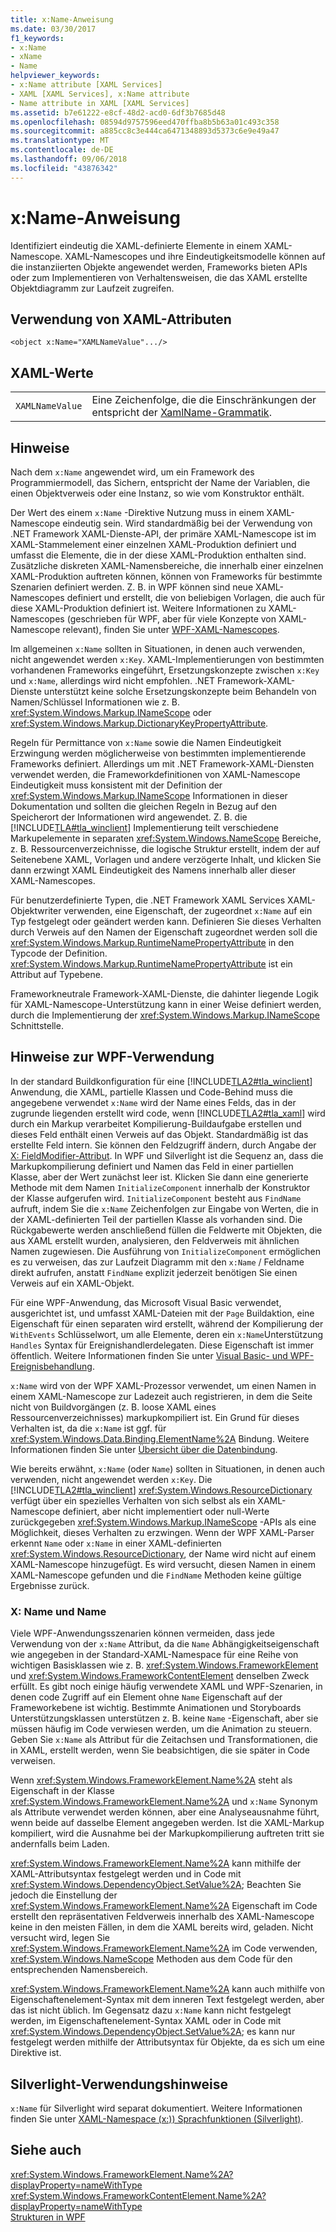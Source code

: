 ```yaml
---
title: x:Name-Anweisung
ms.date: 03/30/2017
f1_keywords:
- x:Name
- xName
- Name
helpviewer_keywords:
- x:Name attribute [XAML Services]
- XAML [XAML Services], x:Name attribute
- Name attribute in XAML [XAML Services]
ms.assetid: b7e61222-e8cf-48d2-acd0-6df3b7685d48
ms.openlocfilehash: 08594d9757596eed470ffba8b5b63a01c493c358
ms.sourcegitcommit: a885cc8c3e444ca6471348893d5373c6e9e49a47
ms.translationtype: MT
ms.contentlocale: de-DE
ms.lasthandoff: 09/06/2018
ms.locfileid: "43876342"
---
```

# <a name="xname-directive"></a>x:Name-Anweisung
Identifiziert eindeutig die XAML-definierte Elemente in einem XAML-Namescope. XAML-Namescopes und ihre Eindeutigkeitsmodelle können auf die instanziierten Objekte angewendet werden, Frameworks bieten APIs oder zum Implementieren von Verhaltensweisen, die das XAML erstellte Objektdiagramm zur Laufzeit zugreifen.  
  
## <a name="xaml-attribute-usage"></a>Verwendung von XAML-Attributen  
  
```xaml  
<object x:Name="XAMLNameValue".../>  
```  
  
## <a name="xaml-values"></a>XAML-Werte  
  
|||  
|-|-|  
|`XAMLNameValue`|Eine Zeichenfolge, die die Einschränkungen der entspricht der [XamlName-Grammatik](../../../docs/framework/xaml-services/xamlname-grammar.md).|  
  
## <a name="remarks"></a>Hinweise  
 Nach dem `x:Name` angewendet wird, um ein Framework des Programmiermodell, das Sichern, entspricht der Name der Variablen, die einen Objektverweis oder eine Instanz, so wie vom Konstruktor enthält.  
  
 Der Wert des einem `x:Name` -Direktive Nutzung muss in einem XAML-Namescope eindeutig sein. Wird standardmäßig bei der Verwendung von .NET Framework XAML-Dienste-API, der primäre XAML-Namescope ist im XAML-Stammelement einer einzelnen XAML-Produktion definiert und umfasst die Elemente, die in der diese XAML-Produktion enthalten sind. Zusätzliche diskreten XAML-Namensbereiche, die innerhalb einer einzelnen XAML-Produktion auftreten können, können von Frameworks für bestimmte Szenarien definiert werden. Z. B. in WPF können sind neue XAML-Namescopes definiert und erstellt, die von beliebigen Vorlagen, die auch für diese XAML-Produktion definiert ist. Weitere Informationen zu XAML-Namescopes (geschrieben für WPF, aber für viele Konzepte von XAML-Namescope relevant), finden Sie unter [WPF-XAML-Namescopes](../../../docs/framework/wpf/advanced/wpf-xaml-namescopes.md).  
  
 Im allgemeinen `x:Name` sollten in Situationen, in denen auch verwenden, nicht angewendet werden `x:Key`. XAML-Implementierungen von bestimmten vorhandenen Frameworks eingeführt, Ersetzungskonzepte zwischen `x:Key` und `x:Name`, allerdings wird nicht empfohlen. .NET Framework-XAML-Dienste unterstützt keine solche Ersetzungskonzepte beim Behandeln von Namen/Schlüssel Informationen wie z. B. <xref:System.Windows.Markup.INameScope> oder <xref:System.Windows.Markup.DictionaryKeyPropertyAttribute>.  
  
 Regeln für Permittance von `x:Name` sowie die Namen Eindeutigkeit Erzwingung werden möglicherweise von bestimmten implementierende Frameworks definiert. Allerdings um mit .NET Framework-XAML-Diensten verwendet werden, die Frameworkdefinitionen von XAML-Namescope Eindeutigkeit muss konsistent mit der Definition der <xref:System.Windows.Markup.INameScope> Informationen in dieser Dokumentation und sollten die gleichen Regeln in Bezug auf den Speicherort der Informationen wird angewendet. Z. B. die [!INCLUDE[TLA#tla_winclient](../../../includes/tlasharptla-winclient-md.md)] Implementierung teilt verschiedene Markupelemente in separaten <xref:System.Windows.NameScope> Bereiche, z. B. Ressourcenverzeichnisse, die logische Struktur erstellt, indem der auf Seitenebene XAML, Vorlagen und andere verzögerte Inhalt, und klicken Sie dann erzwingt XAML Eindeutigkeit des Namens innerhalb aller dieser XAML-Namescopes.  
  
 Für benutzerdefinierte Typen, die .NET Framework XAML Services XAML-Objektwriter verwenden, eine Eigenschaft, der zugeordnet `x:Name` auf ein Typ festgelegt oder geändert werden kann. Definieren Sie dieses Verhalten durch Verweis auf den Namen der Eigenschaft zugeordnet werden soll die <xref:System.Windows.Markup.RuntimeNamePropertyAttribute> in den Typcode der Definition.  <xref:System.Windows.Markup.RuntimeNamePropertyAttribute> ist ein Attribut auf Typebene.  
  
 Frameworkneutrale Framework-XAML-Dienste, die dahinter liegende Logik für XAML-Namescope-Unterstützung kann in einer Weise definiert werden, durch die Implementierung der <xref:System.Windows.Markup.INameScope> Schnittstelle.  
  
## <a name="wpf-usage-notes"></a>Hinweise zur WPF-Verwendung  
 In der standard Buildkonfiguration für eine [!INCLUDE[TLA2#tla_winclient](../../../includes/tla2sharptla-winclient-md.md)] Anwendung, die XAML, partielle Klassen und Code-Behind muss die angegebene verwendet `x:Name` wird der Name eines Felds, das in der zugrunde liegenden erstellt wird code, wenn [!INCLUDE[TLA2#tla_xaml](../../../includes/tla2sharptla-xaml-md.md)] wird durch ein Markup verarbeitet Kompilierung-Buildaufgabe erstellen und dieses Feld enthält einen Verweis auf das Objekt. Standardmäßig ist das erstellte Feld intern. Sie können den Feldzugriff ändern, durch Angabe der [X: FieldModifier-Attribut](../../../docs/framework/xaml-services/x-fieldmodifier-directive.md). In WPF und Silverlight ist die Sequenz an, dass die Markupkompilierung definiert und Namen das Feld in einer partiellen Klasse, aber der Wert zunächst leer ist. Klicken Sie dann eine generierte Methode mit dem Namen `InitializeComponent` innerhalb der Konstruktor der Klasse aufgerufen wird. `InitializeComponent` besteht aus `FindName` aufruft, indem Sie die `x:Name` Zeichenfolgen zur Eingabe von Werten, die in der XAML-definierten Teil der partiellen Klasse als vorhanden sind. Die Rückgabewerte werden anschließend füllen die Feldwerte mit Objekten, die aus XAML erstellt wurden, analysieren, den Feldverweis mit ähnlichen Namen zugewiesen. Die Ausführung von `InitializeComponent` ermöglichen es zu verweisen, das zur Laufzeit Diagramm mit den `x:Name` / Feldname direkt aufrufen, anstatt `FindName` explizit jederzeit benötigen Sie einen Verweis auf ein XAML-Objekt.  
  
 Für eine WPF-Anwendung, das Microsoft Visual Basic verwendet, ausgerichtet ist, und umfasst XAML-Dateien mit der `Page` Buildaktion, eine Eigenschaft für einen separaten wird erstellt, während der Kompilierung der `WithEvents` Schlüsselwort, um alle Elemente, deren ein `x:Name`Unterstützung `Handles` Syntax für Ereignishandlerdelegaten. Diese Eigenschaft ist immer öffentlich. Weitere Informationen finden Sie unter [Visual Basic- und WPF-Ereignisbehandlung](../../../docs/framework/wpf/advanced/visual-basic-and-wpf-event-handling.md).  
  
 `x:Name` wird von der WPF XAML-Prozessor verwendet, um einen Namen in einem XAML-Namescope zur Ladezeit auch registrieren, in dem die Seite nicht von Buildvorgängen (z. B. loose XAML eines Ressourcenverzeichnisses) markupkompiliert ist. Ein Grund für dieses Verhalten ist, da die `x:Name` ist ggf. für <xref:System.Windows.Data.Binding.ElementName%2A> Bindung. Weitere Informationen finden Sie unter [Übersicht über die Datenbindung](../../../docs/framework/wpf/data/data-binding-overview.md).  
  
 Wie bereits erwähnt, `x:Name` (oder `Name`) sollten in Situationen, in denen auch verwenden, nicht angewendet werden `x:Key`. Die [!INCLUDE[TLA2#tla_winclient](../../../includes/tla2sharptla-winclient-md.md)] <xref:System.Windows.ResourceDictionary> verfügt über ein spezielles Verhalten von sich selbst als ein XAML-Namescope definiert, aber nicht implementiert oder null-Werte zurückgegeben <xref:System.Windows.Markup.INameScope> -APIs als eine Möglichkeit, dieses Verhalten zu erzwingen. Wenn der WPF XAML-Parser erkennt `Name` oder `x:Name` in einer XAML-definierten <xref:System.Windows.ResourceDictionary>, der Name wird nicht auf einem XAML-Namescope hinzugefügt. Es wird versucht, diesen Namen in einem XAML-Namescope gefunden und die `FindName` Methoden keine gültige Ergebnisse zurück.  
  
### <a name="xname-and-name"></a>X: Name und Name  
 Viele WPF-Anwendungsszenarien können vermeiden, dass jede Verwendung von der `x:Name` Attribut, da die `Name` Abhängigkeitseigenschaft wie angegeben in der Standard-XAML-Namespace für eine Reihe von wichtigen Basisklassen wie z. B. <xref:System.Windows.FrameworkElement> und <xref:System.Windows.FrameworkContentElement> denselben Zweck erfüllt. Es gibt noch einige häufig verwendete XAML und WPF-Szenarien, in denen code Zugriff auf ein Element ohne `Name` Eigenschaft auf der Frameworkebene ist wichtig. Bestimmte Animationen und Storyboards Unterstützungsklassen unterstützen z. B. keine `Name` -Eigenschaft, aber sie müssen häufig im Code verwiesen werden, um die Animation zu steuern. Geben Sie `x:Name` als Attribut für die Zeitachsen und Transformationen, die in XAML, erstellt werden, wenn Sie beabsichtigen, die sie später in Code verweisen.  
  
 Wenn <xref:System.Windows.FrameworkElement.Name%2A> steht als Eigenschaft in der Klasse <xref:System.Windows.FrameworkElement.Name%2A> und `x:Name` Synonym als Attribute verwendet werden können, aber eine Analyseausnahme führt, wenn beide auf dasselbe Element angegeben werden. Ist die XAML-Markup kompiliert, wird die Ausnahme bei der Markupkompilierung auftreten tritt sie andernfalls beim Laden.  
  
 <xref:System.Windows.FrameworkElement.Name%2A> kann mithilfe der XAML-Attributsyntax festgelegt werden und in Code mit <xref:System.Windows.DependencyObject.SetValue%2A>; Beachten Sie jedoch die Einstellung der <xref:System.Windows.FrameworkElement.Name%2A> Eigenschaft im Code erstellt den repräsentativen Feldverweis innerhalb des XAML-Namescope keine in den meisten Fällen, in dem die XAML bereits wird, geladen. Nicht versucht wird, legen Sie <xref:System.Windows.FrameworkElement.Name%2A> im Code verwenden, <xref:System.Windows.NameScope> Methoden aus dem Code für den entsprechenden Namensbereich.  
  
 <xref:System.Windows.FrameworkElement.Name%2A> kann auch mithilfe von Eigenschaftenelement-Syntax mit dem inneren Text festgelegt werden, aber das ist nicht üblich. Im Gegensatz dazu `x:Name` kann nicht festgelegt werden, im Eigenschaftenelement-Syntax XAML oder in Code mit <xref:System.Windows.DependencyObject.SetValue%2A>; es kann nur festgelegt werden mithilfe der Attributsyntax für Objekte, da es sich um eine Direktive ist.  
  
## <a name="silverlight-usage-notes"></a>Silverlight-Verwendungshinweise  
 `x:Name` für Silverlight wird separat dokumentiert. Weitere Informationen finden Sie unter [XAML-Namespace (x:)) Sprachfunktionen (Silverlight)](https://go.microsoft.com/fwlink/?LinkId=199081).  
  
## <a name="see-also"></a>Siehe auch  
 <xref:System.Windows.FrameworkElement.Name%2A?displayProperty=nameWithType>  
 <xref:System.Windows.FrameworkContentElement.Name%2A?displayProperty=nameWithType>  
 [Strukturen in WPF](../../../docs/framework/wpf/advanced/trees-in-wpf.md)
